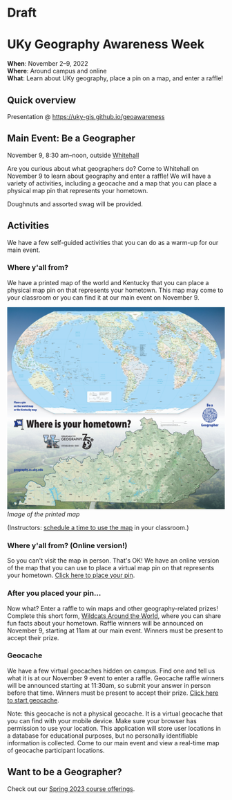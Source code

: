 # Draft
# UKy Geography Awareness Week

**When**: November 2–9, 2022   
**Where**: Around campus and online  
**What**: Learn about UKy geography, place a pin on a map, and enter a raffle!  

## Quick overview

Presentation @ https://uky-gis.github.io/geoawareness

## Main Event: Be a Geographer
November 9, 8:30 am–noon, outside [Whitehall](https://uky-gis.github.io/geoawareness/map.html)

Are you curious about what geographers do? Come to Whitehall on November 9 to learn about geography and enter a raffle! We will have a variety of activities, including a geocache and a map that you can place a physical map pin that represents your hometown.

Doughnuts and assorted swag will be provided.

## Activities

We have a few self-guided activities that you can do as a warm-up for our main event.

### Where y'all from?

We have a printed map of the world and Kentucky that you can place a physical map pin on that represents your hometown. This map may come to your classroom or you can find it at our main event on November 9.

![Map of the world with pins](uky-geography-poster.jpg)    
*Image of the printed map*

(Instructors: [schedule a time to use the map](https://forms.gle/qkvtUQKXduynUKDu6) in your classroom.)

### Where y'all from? (Online version!)

So you can't visit the map in person. That's OK! We have an online version of the map that you can use to place a virtual map pin on that represents your hometown. [Click here to place your pin](https://outragegis.com/uky-geotag/).


### After you placed your pin...

Now what? Enter a raffle to win maps and other geography-related prizes! Complete this short form, [Wildcats Around the World](https://docs.google.com/forms/d/e/1FAIpQLSeWNSxKXnTLIKiwCCwvlvoeW70sqDK2N_B3btzDoiKXHcZn_A/viewform), where you can share fun facts about your hometown. Raffle winners will be announced on November 9, starting at 11am at our main event. Winners must be present to accept their prize.

### Geocache

We have a few virtual geocaches hidden on campus. Find one and tell us what it is at our November 9 event to enter a raffle. Geocache raffle winners will be announced starting at 11:30am, so submit your answer in person before that time. Winners must be present to accept their prize. [Click here to start geocache](https://outragegis.com/uky-geocache/).

Note: this geocache is not a physical geocache. It is a virtual geocache that you can find with your mobile device. Make sure your browser has permission to use your location. This application will store user locations in a database for educational purposes, but no personally identifiable information is collected. Come to our main event and view a real-time map of geocache participant locations.

## Want to be a Geographer?

Check out our [Spring 2023 course offerings](https://uky-gis.github.io/geoawareness/#/26).